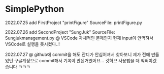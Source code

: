 # SimplePython

2022.07.25 add FirstProject "printFigure"
    SourceFile: printFigure.py

2022.07.26 add SecondProject "SungJuk"
    SourceFile: Sungjukmanagement.py
    @ VSCode 자체적인 문제인지 현재 input이 안먹혀서 VSCode로 실행을 못시켰다..!

2022.07.27 
    @ github에 commit을 해도 잔디가 안심어져서 찾아보니 제가 전에 만들었던 구글계정으로 commit해서 기록이 안된거였어요... 깃허브 사용법을 더 익혀야겠습니다 ㅋㅋㅋ
